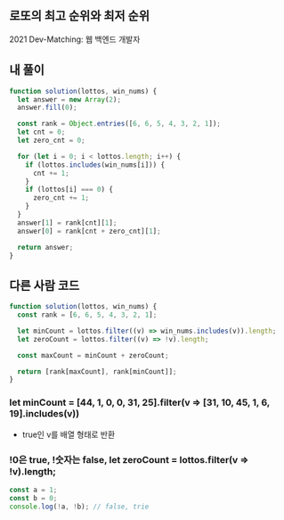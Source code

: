 ## 로또의 최고 순위와 최저 순위

2021 Dev-Matching: 웹 백엔드 개발자

## 내 풀이

```javascript
function solution(lottos, win_nums) {
  let answer = new Array(2);
  answer.fill(0);

  const rank = Object.entries([6, 6, 5, 4, 3, 2, 1]);
  let cnt = 0;
  let zero_cnt = 0;

  for (let i = 0; i < lottos.length; i++) {
    if (lottos.includes(win_nums[i])) {
      cnt += 1;
    }
    if (lottos[i] === 0) {
      zero_cnt += 1;
    }
  }
  answer[1] = rank[cnt][1];
  answer[0] = rank[cnt + zero_cnt][1];

  return answer;
}
```

## 다른 사람 코드

```javascript
function solution(lottos, win_nums) {
  const rank = [6, 6, 5, 4, 3, 2, 1];

  let minCount = lottos.filter((v) => win_nums.includes(v)).length;
  let zeroCount = lottos.filter((v) => !v).length;

  const maxCount = minCount + zeroCount;

  return [rank[maxCount], rank[minCount]];
}
```

### let minCount = [44, 1, 0, 0, 31, 25].filter(v => [31, 10, 45, 1, 6, 19].includes(v))

- true인 v를 배열 형태로 반환

### !0은 true, !숫자는 false, let zeroCount = lottos.filter(v => !v).length;

```javascript
const a = 1;
const b = 0;
console.log(!a, !b); // false, trie
```
